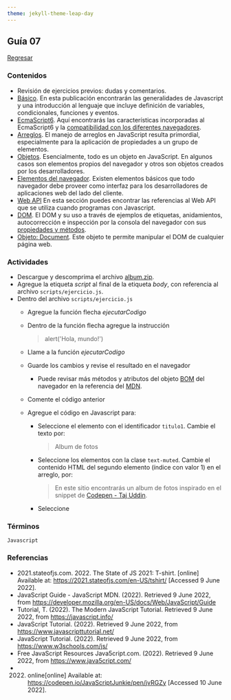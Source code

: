 ```yaml
---
theme: jekyll-theme-leap-day
---
```


## Guía 07

[Regresar](/DAWM-2022/)

### Contenidos

* Revisión de ejercicios previos: dudas y comentarios.
* [Básico](https://developer.mozilla.org/es/docs/Learn/Getting_started_with_the_web/JavaScript_basics). En esta publicación encontrarán las generalidades de Javascript y una introducción al lenguaje que incluye definición de variables, condicionales, funciones y eventos.
* [EcmaScript6](http://es6-features.org/#). Aquí encontrarás las características incorporadas al EcmaScript6 y la [compatibilidad con los diferentes navegadores](http://kangax.github.io/compat-table/es6/). 
* [Arreglos](https://developer.mozilla.org/es/docs/Web/JavaScript/Referencia/Objetos_globales/Array). El manejo de arreglos en JavaScript resulta primordial, especialmente para la aplicación de propiedades a un grupo de elementos.
* [Objetos](https://developer.mozilla.org/es/docs/Web/JavaScript/Guide/Trabajando_con_objectos). Esencialmente, todo es un objeto en JavaScript. En algunos casos son elementos propios del navegador y otros son objetos creados por los desarrolladores.
* [Elementos del navegador](https://javascript.info/browser-environment). Existen elementos básicos que todo navegador debe proveer como interfaz para los desarrolladores de aplicaciones web del lado del cliente.
* [Web API](https://developer.mozilla.org/es/docs/Web/API) En esta sección puedes encontrar las referencias al Web API que se utiliza cuando programas con Javascript.
* [DOM](https://javascript.info/dom-nodes). El DOM y su uso a través de ejemplos de etiquetas, anidamientos, autocorrección e inspección por la consola del navegador con sus [propiedades y métodos](https://developer.mozilla.org/es/docs/Web/API/Document).
* [Objeto: Document](https://javascript.info/dom-navigation). Este objeto te permite manipular el DOM de cualquier página web.


### Actividades

* Descargue y descomprima el archivo [album.zip](../ejercicios/album.zip).
* Agregue la etiqueta _script_ al final de la etiqueta _body_, con referencia al archivo `scripts/ejercicio.js`.
* Dentro del archivo `scripts/ejercicio.js`
	+ Agregue la función flecha *ejecutarCodigo*
	+ Dentro de la función flecha agregue la instrucción
	  
	  >
	  > alert('Hola, mundo!')
	  >

	+ Llame a la función *ejecutarCodigo*
	+ Guarde los cambios y revise el resultado en el navegador
		- Puede revisar más métodos y atributos del objeto [BOM](https://www.arkaitzgarro.com/javascript/capitulo-14.html) del navegador en la referencia del [MDN](https://developer.mozilla.org/es/docs/Web/API/Window).

	+ Comente el código anterior 
	+ Agregue el código en Javascript para:
		- Seleccione el elemento con el identificador `titulo1`. Cambie el texto por:
		  
		  >
		  >	Album de fotos
		  >

		- Seleccione los elementos con la clase `text-muted`. Cambie el contenido HTML del segundo elemento (índice con valor 1) en el arreglo, por: 

		  >
		  > <span> En este sitio encontrarás un album de fotos
		  > inspirado en el snippet de <a href="https://codepen.io/taj1uddin/pen/eYVrLKy">Codepen - Taj Uddin</a>.</span>
		  >

		- Seleccione


### Términos

`Javascript`

### Referencias

* 2021.stateofjs.com. 2022. The State of JS 2021: T-shirt. [online] Available at: <https://2021.stateofjs.com/en-US/tshirt/> [Accessed 9 June 2022].
* JavaScript Guide - JavaScript MDN. (2022). Retrieved 9 June 2022, from https://developer.mozilla.org/en-US/docs/Web/JavaScript/Guide
* Tutorial, T. (2022). The Modern JavaScript Tutorial. Retrieved 9 June 2022, from https://javascript.info/	
* JavaScript Tutorial. (2022). Retrieved 9 June 2022, from https://www.javascripttutorial.net/
* JavaScript Tutorial. (2022). Retrieved 9 June 2022, from https://www.w3schools.com/js/
* Free JavaScript Resources Java5cript.com. (2022). Retrieved 9 June 2022, from https://www.java5cript.com/
* 2022. online[online] Available at: <https://codepen.io/JavaScriptJunkie/pen/jvRGZy> [Accessed 10 June 2022].
